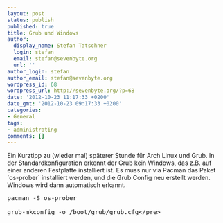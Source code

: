 ```yaml
---
layout: post
status: publish
published: true
title: Grub und Windows
author:
  display_name: Stefan Tatschner
  login: stefan
  email: stefan@sevenbyte.org
  url: ''
author_login: stefan
author_email: stefan@sevenbyte.org
wordpress_id: 68
wordpress_url: http://sevenbyte.org/?p=68
date: '2012-10-23 11:17:33 +0200'
date_gmt: '2012-10-23 09:17:33 +0200'
categories:
- General
tags:
- administrating
comments: []
---
```

<p>Ein Kurztipp zu (wieder mal) sp&auml;terer Stunde f&uuml;r Arch Linux und Grub. In der Standardkonfiguration erkennt der Grub kein Windows, das z.B. auf einer anderen Festplatte installiert ist. Es muss nur via Pacman das Paket `os-prober` installiert werden, und die Grub Config neu erstellt werden. Windows wird dann automatisch erkannt.</p>
<pre class="lang:sh decode:true ">pacman -S os-prober<br />
grub-mkconfig -o &#47;boot&#47;grub&#47;grub.cfg<&#47;pre></p>

